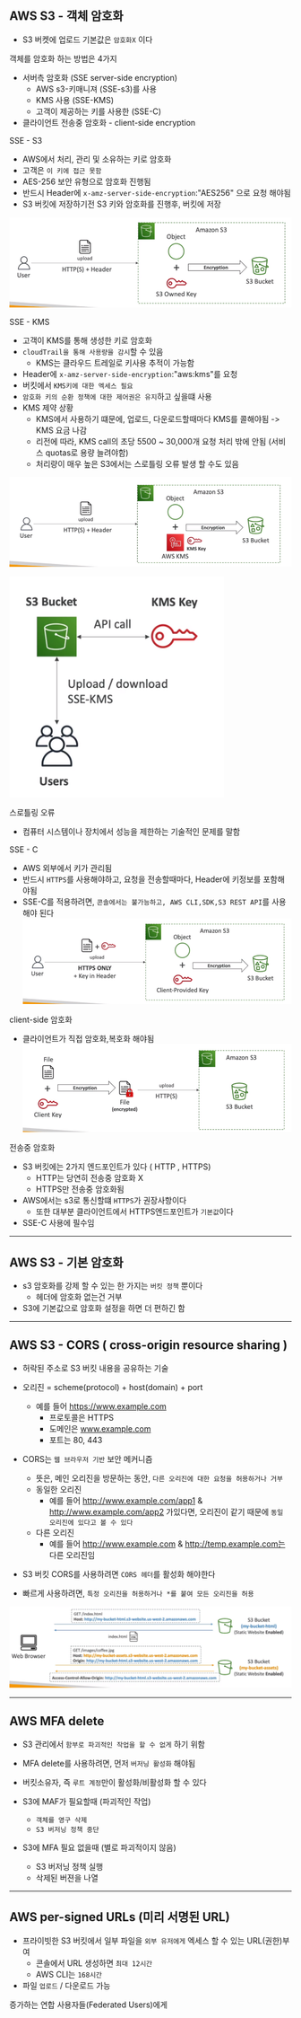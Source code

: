 ## AWS S3 - 객체 암호화

- S3 버켓에 업로드 기본값은 `암호화X` 이다


객체를 암호화 하는 방법은 4가지
- 서버측 암호화 (SSE server-side encryption)
  - AWS s3-키매니져 (SSE-s3)를 사용
  - KMS 사용 (SSE-KMS)
  - 고객이 제공하는 키를 사용한 (SSE-C)
- 클라이언트 전송중 암호화 - client-side encryption 



SSE - S3
- AWS에서 처리, 관리 및 소유하는 키로 암호화
- 고객은 `이 키에 접근 못함`
- AES-256 보안 유형으로 암호화 진행됨
- 반드시 Header에 `x-amz-server-side-encryption`:"AES256" 으로 요청 해야됨
- S3 버킷에 저장하기전 S3 키와 암호화를 진행후, 버킷에 저장

![Alt text](../etc/image2/s3SSE.png)



SSE - KMS
- 고객이 KMS를 통해 생성한 키로 암호화
- `cloudTrail을 통해 사용량을 감시`할 수 있음
  - KMS는 클라우드 트레일로 키사용 추적이 가능함
- Header에 `x-amz-server-side-encryption`:"aws:kms"를 요청
- 버킷에서 `KMS키에 대한 엑세스 필요`
- `암호화 키의 순환 정책에 대한 제어권은 유지`하고 싶을떄 사용
- KMS 제약 상황
  - KMS에서 사용하기 떄문에, 업로드, 다운로드할때마다 KMS를 콜해야됨 -> KMS 요금 나감
  - 리전에 따라, KMS call의 초당 5500 ~ 30,000개 요청 처리 밖에 안됨 (서비스 quotas로 용량 늘려야함)
  - 처리량이 매우 높은 S3에서는 스로틀링 오류 발생 할 수도 있음

![Alt text](../etc/image2/s3kms2.png)

![Alt text](../etc/image2/s3kms1.png)


스로틀링 오류
- 컴퓨터 시스템이나 장치에서 성능을 제한하는 기술적인 문제를 말함





SSE - C
- AWS 외부에서 키가 관리됨
- 반드시 `HTTPS`를 사용해야하고, 요청을 전송할때마다, Header에 키정보를 포함해야됨
- SSE-C를 적용하려면, `콘솔에서는 불가능하고, AWS CLI,SDK,S3 REST API`를 사용해야 된다
![Alt text](../etc/image2/s3%EA%B3%A0%EA%B0%9D%ED%82%A4.png)


client-side 암호화
- 클라이언트가 직접 암호화,복호화 해야됨
![Alt text](../etc/image2/s3%ED%81%B4%EB%9D%BC%EC%9D%B4%EC%96%B8%ED%8A%B8%EC%95%94%ED%98%B8%ED%99%94.png)


전송중 암호화
- S3 버킷에는 2가지 엔드포인트가 있다 ( HTTP , HTTPS)
  - HTTP는 당연히 전송중 암호화 X
  - HTTPS만 전송중 암호화됨
- AWS에서는 s3로 통신할떄 `HTTPS`가 권장사항이다
  - 또한 대부분 클라이언트에서 HTTPS엔드포인트가 `기본값`이다
- SSE-C 사용에 필수임

----------------------------------------

## AWS S3 - 기본 암호화

- s3 암호화를 강제 할 수 있는 한 가지는 `버킷 정책` 뿐이다
  - 헤더에 암호화 없는건 거부
- S3에 기본값으로 암호화 설정을 하면 더 편하긴 함


-------------------------------------
## AWS S3 - CORS ( cross-origin resource sharing )

- 허락된 주소로 S3 버킷 내용을 공유하는 기술


- 오리진 = scheme(protocol) + host(domain) + port
  - 예를 들어 https://www.example.com
    - 프로토콜은 HTTPS
    - 도메인은 www.example.com
    - 포트는 80, 443

- CORS는 `웹 브라우저 기반` 보안 메커니즘
  - 뜻은, 메인 오리진을 방문하는 동안, `다른 오리진에 대한 요청을 허용하거나 거부`
  - 동일한 오리진
    - 예를 들어 http://www.example.com/app1 & http://www.example.com/app2 가있다면, 오리진이 같기 때문에 `동일 오리진에 있다고 볼 수 있다`
  - 다른 오리진
    - 예를 들어 http://www.example.com & http://temp.example.com는 다른 오리진임



- S3 버킷 CORS를 사용하려면 `CORS 헤더`를 활성화 해야한다
- 빠르게 사용하려면, `특정 오리진을 허용하거나 *를 붙여 모든 오리진을 허용`

![Alt text](../etc/image2/s3CORS.png)

-----------------------------------------
## AWS MFA delete

- S3 관리에서 `함부로 파괴적인 작업을 할 수 없게` 하기 위함
- MFA delete를 사용하려면, 먼저 `버저닝 활성화` 해야됨
- 버킷소유자, 즉 `루트 계정`만이 활성화/비활성화 할 수 있다



- S3에 MAF가 필요할때 (파괴적인 작업)
  - `객체를 영구 삭제`
  - `S3 버저닝 정책 중단`
- S3에 MFA 필요 없을때 (별로 파괴적이지 않음)
  - S3 버저닝 정책 실행
  - 삭제된 버젼을 나열

-------------------------------------------
## AWS per-signed URLs (미리 서명된 URL)

- 프라이빗한 S3 버킷에서 일부 파일을 `외부 유저에게` 엑세스 할 수 있는 URL(권한)부여
  - 콘솔에서 URL 생성하면 `최대 12시간`
  - AWS CLI는 `168시간`
- 파일 `업로드` / 다운로드 가능

증가하는 연합 사용자들(Federated Users)에게





























